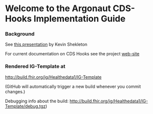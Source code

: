# Welcome to the Argonaut CDS-Hooks Implementation Guide

### Background

See [this presentation](https://github.com/argonautproject/cds-hooks/blob/master/meeting-notes/Remote_Decision_Support_with_CDS_Hooks_-_HSPC_HIT_Developers_Conference.pdf) by Kevin Shekleton

For current documentation on CDS Hooks see the project [web-site](http://cds-hooks.org/)


### Rendered IG-Template at

http://build.fhir.org/ig/Healthedata1/IG-Template

(GitHub will automatically trigger a new build whenever you commit changes.)

Debugging info about the build: http://build.fhir.org/ig/Healthedata1/IG-Template/debug.tgz)








